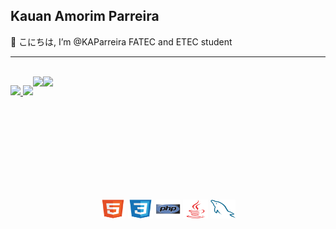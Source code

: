 ## Kauan Amorim Parreira 
 👋 こにちは, I’m @KAParreira FATEC and ETEC student
 <hr>
 <br>
 <div style="display: flex" align="center">
      <p>
        <a href="//www.instagram.com/kap.ii_">
         <img src="https://img.shields.io/badge/Instagram-E4405F?style=for-the-badge&logo=instagram&logoColor=white">
         </a>
  <a href="//www.linkedin.com/in/kauan-parreira-b091a01b8">
    <img src="https://img.shields.io/badge/LinkedIn-0077B5?style=for-the-badge&logo=linkedin&logoColor=white">
 </a>
        </p>
  <img height="180em" src="https://github-readme-stats.vercel.app/api?username=kaparreira&show_icons=true&theme=tokyonight&include_all_commits=true&count_private=true"/>
    <img height="180em" src="https://github-readme-stats.vercel.app/api/top-langs/?username=kaparreira&layout=compact&langs_count=7&theme=tokyonight"/>
    
</div>

<div style="display: inline_block" align="center"><br>
   <img margin="auto 20px auto 20px" align="center" alt="HTML" height="30" width="40" src="https://raw.githubusercontent.com/devicons/devicon/master/icons/html5/html5-original.svg">
  <img margin="auto 20px auto 20px" align="center" alt="CSS" height="30" width="40" src="https://raw.githubusercontent.com/devicons/devicon/master/icons/css3/css3-original.svg">
  <img margin="auto 20px auto 20px" align="center" alt="Php" height="30" width="40" src="https://raw.githubusercontent.com/devicons/devicon/master/icons/php/php-original.svg">
  <img margin="auto 20px auto 20px" align="center" alt="Java" height="30" width="40" src="https://raw.githubusercontent.com/devicons/devicon/master/icons/java/java-plain.svg">
    <img margin="auto 20px auto 20px" align="center" alt="SQL" height="30" width="40" src="https://raw.githubusercontent.com/devicons/devicon/master/icons/mysql/mysql-original.svg">
  </div>


<!---
KAParreira/KAParreira is a ✨ special ✨ repository because its `README.md` (this file) appears on your GitHub profile.
You can click the Preview link to take a look at your changes.
--->
